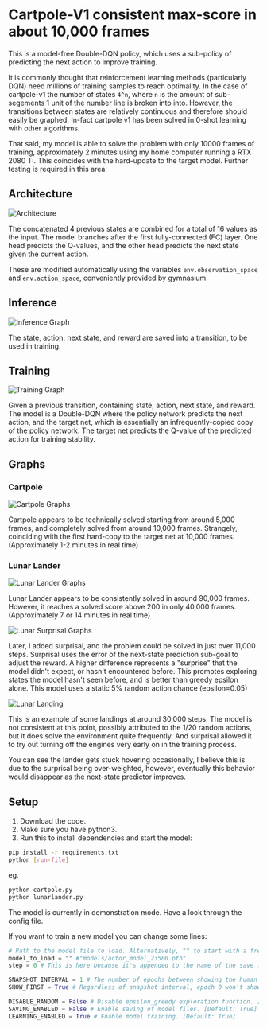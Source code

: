 # Cartpole-V1 consistent max-score in about 10,000 frames

This is a model-free Double-DQN policy, which uses a sub-policy of predicting the next action to improve training.

It is commonly thought that reinforcement learning methods (particularly DQN) need millions of training samples to reach optimality.
In the case of cartpole-v1 the number of states `4^n`, where `n` is the amount of sub-segements 1 unit of the number line is broken into into. However, the transitions between states are relatively continuous and therefore should easily be graphed. In-fact cartpole v1 has been solved in 0-shot learning with other algorithms.

That said, my model is able to solve the problem with only 10000 frames of training, approximately 2 minutes using my home computer running a RTX 2080 Ti.
This coincides with the hard-update to the target model. Further testing is required in this area.

## Architecture
![Architecture](images/model_architecture.png)

The concatenated 4 previous states are combined for a total of 16 values as the input. The model branches after the first fully-connected (FC) layer. One head predicts the Q-values, and the other head predicts the next state given the current action.

These are modified automatically using the variables `env.observation_space` and `env.action_space`, conveniently provided by gymnasium.

## Inference
![Inference Graph](images/inference_graph.png)

The state, action, next state, and reward are saved into a transition, to be used in training.

## Training
![Training Graph](images/training_graph.png)

Given a previous transition, containing state, action, next state, and reward. The model is a Double-DQN where the policy network predicts the next action, and the target net, which is essentially an infrequently-copied copy of the policy network. The target net predicts the Q-value of the predicted action for training stability.

## Graphs
### Cartpole
![Cartpole Graphs](images/cartpole_graphs.png)

Cartpole appears to be technically solved starting from around 5,000 frames, and completely solved from around 10,000 frames. Strangely, coinciding with the first hard-copy to the target net at 10,000 frames. (Approximately 1-2 minutes in real time)

### Lunar Lander
![Lunar Lander Graphs](images/lunar_lander_graphs.png)

Lunar Lander appears to be consistently solved in around 90,000 frames. However, it reaches a solved score above 200 in only 40,000 frames. (Approximately 7 or 14 minutes in real time)

![Lunar Surprisal Graphs](images/lunar_surprisal_graphs.png)

Later, I added surprisal, and the problem could be solved in just over 11,000 steps. Surprisal uses the error of the next-state prediction sub-goal to adjust the reward. A higher difference represents a "surprise" that the model didn't expect, or hasn't encountered before. This promotes exploring states the model hasn't seen before, and is better than greedy epsilon alone. This model uses a static 5% random action chance (epsilon=0.05)

![Lunar Landing](images/lunar_landing.gif)

This is an example of some landings at around 30,000 steps. The model is not consistent at this point, possibly attributed to the 1/20 random actions, but it does solve the environment quite frequently. And surprisal allowed it to try out turning off the engines very early on in the training process.

You can see the lander gets stuck hovering occasionally, I believe this is due to the surprisal being over-weighted, however, eventually this behavior would disappear as the next-state predictor improves.

## Setup
1. Download the code.
2. Make sure you have python3.
3. Run this to install dependencies and start the model:
```bash
pip install -r requirements.txt
python [run-file]
```
eg.
```bash
python cartpole.py
python lunarlander.py
```

The model is currently in demonstration mode. Have a look through the config file.

If you want to train a new model you can change some lines:
```python
# Path to the model file to load. Alternatively, "" to start with a fresh model.
model_to_load = "" #"models/actor_model_23500.pth"
step = 0 # This is here because it's appended to the name of the save file, it counts up by 1 each frame. [Default: 0]

SNAPSHOT_INTERVAL = 1 # The number of epochs between showing the human visualization. [Default: 25]
SHOW_FIRST = True # Regardless of snapshot interval, epoch 0 won't show a visualization, unless this is TRUE. [Default: False]

DISABLE_RANDOM = False # Disable epsilon_greedy exploration function. [Default: False]
SAVING_ENABLED = False # Enable saving of model files. [Default: True]
LEARNING_ENABLED = True # Enable model training. [Default: True]
```